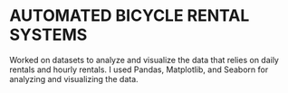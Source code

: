 # AUTOMATED BICYCLE RENTAL SYSTEMS
Worked on datasets to analyze and visualize the data that relies on daily rentals and hourly rentals. I used Pandas, Matplotlib, and Seaborn for analyzing and visualizing the data.
